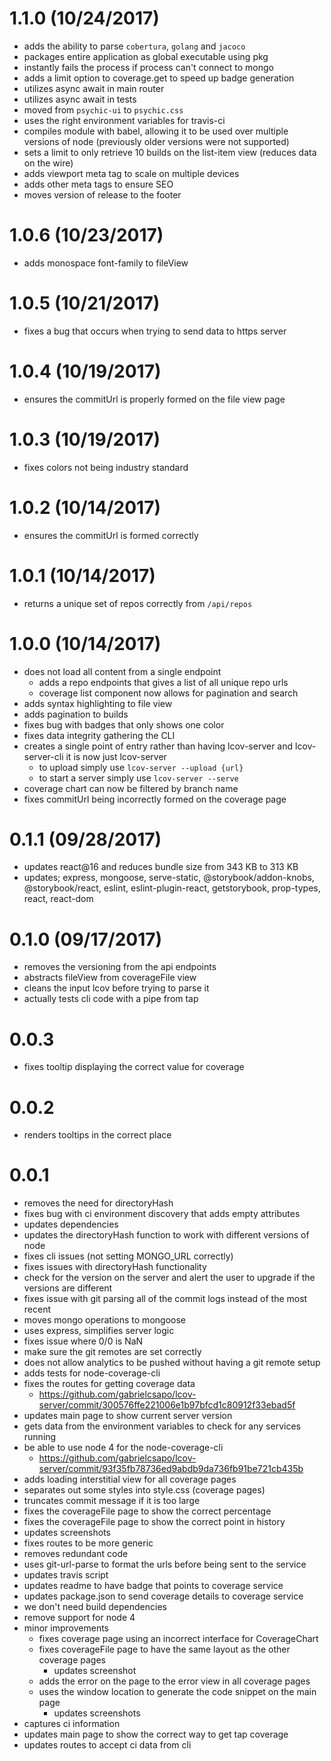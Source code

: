# 1.1.0 (10/24/2017)

- adds the ability to parse `cobertura`, `golang` and `jacoco`
- packages entire application as global executable using pkg
- instantly fails the process if process can't connect to mongo
- adds a limit option to coverage.get to speed up badge generation
- utilizes async await in main router
- utilizes async await in tests
- moved from `psychic-ui` to `psychic.css`
- uses the right environment variables for travis-ci
- compiles module with babel, allowing it to be used over multiple versions of node (previously older versions were not supported)
- sets a limit to only retrieve 10 builds on the list-item view (reduces data on the wire)
- adds viewport meta tag to scale on multiple devices
- adds other meta tags to ensure SEO
- moves version of release to the footer

# 1.0.6 (10/23/2017)

- adds monospace font-family to fileView

# 1.0.5 (10/21/2017)

- fixes a bug that occurs when trying to send data to https server

# 1.0.4 (10/19/2017)

- ensures the commitUrl is properly formed on the file view page

# 1.0.3 (10/19/2017)

- fixes colors not being industry standard

# 1.0.2 (10/14/2017)

- ensures the commitUrl is formed correctly

# 1.0.1 (10/14/2017)

- returns a unique set of repos correctly from `/api/repos`

# 1.0.0 (10/14/2017)

- does not load all content from a single endpoint
  - adds a repo endpoints that gives a list of all unique repo urls
  - coverage list component now allows for pagination and search
- adds syntax highlighting to file view
- adds pagination to builds
- fixes bug with badges that only shows one color
- fixes data integrity gathering the CLI
- creates a single point of entry rather than having lcov-server and lcov-server-cli it is now just lcov-server
  - to upload simply use `lcov-server --upload {url}`
  - to start a server simply use `lcov-server --serve`
- coverage chart can now be filtered by branch name
- fixes commitUrl being incorrectly formed on the coverage page

# 0.1.1 (09/28/2017)

- updates react@16 and reduces bundle size from 343 KB to 313 KB
- updates; express, mongoose, serve-static, @storybook/addon-knobs, @storybook/react, eslint, eslint-plugin-react, getstorybook, prop-types, react, react-dom

# 0.1.0 (09/17/2017)

- removes the versioning from the api endpoints
- abstracts fileView from coverageFile view
- cleans the input lcov before trying to parse it
- actually tests cli code with a pipe from tap

# 0.0.3

- fixes tooltip displaying the correct value for coverage

# 0.0.2

- renders tooltips in the correct place

# 0.0.1

- removes the need for directoryHash
- fixes bug with ci environment discovery that adds empty attributes
- updates dependencies
- updates the directoryHash function to work with different versions of node
- fixes cli issues (not setting MONGO_URL correctly)
- fixes issues with directoryHash functionality
- check for the version on the server and alert the user to upgrade if the versions are different
- fixes issue with git parsing all of the commit logs instead of the most recent
- moves mongo operations to mongoose
- uses express, simplifies server logic
- fixes issue where 0/0 is NaN
- make sure the git remotes are set correctly
- does not allow analytics to be pushed without having a git remote setup
- adds tests for node-coverage-cli
- fixes the routes for getting coverage data
  - https://github.com/gabrielcsapo/lcov-server/commit/300576ffe221006e1b97bfcd1c80912f33ebad5f
- updates main page to show current server version
- gets data from the environment variables to check for any services running
- be able to use node 4 for the node-coverage-cli
  - https://github.com/gabrielcsapo/lcov-server/commit/93f35fb78736ed9abdb9da736fb91be721cb435b
- adds loading interstitial view for all coverage pages
- separates out some styles into style.css (coverage pages)
- truncates commit message if it is too large
- fixes the coverageFile page to show the correct percentage
- fixes the coverageFile page to show the correct point in history
- updates screenshots
- fixes routes to be more generic
- removes redundant code
- uses git-url-parse to format the urls before being sent to the service
- updates travis script
- updates readme to have badge that points to coverage service
- updates package.json to send coverage details to coverage service
- we don't need build dependencies
- remove support for node 4
- minor improvements
  - fixes coverage page using an incorrect interface for CoverageChart
  - fixes coverageFile page to have the same layout as the other coverage pages
    - updates screenshot
  - adds the error on the page to the error view in all coverage pages
  - uses the window location to generate the code snippet on the main page
    - updates screenshots
- captures ci information
- updates main page to show the correct way to get tap coverage
- updates routes to accept ci data from cli

